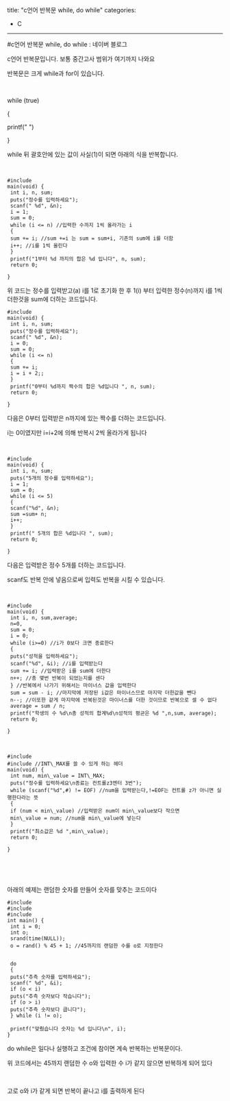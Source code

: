 title: "c언어 반복문 while, do while"
categories:
 - C
---
#c언어 반복문 while, do while : 네이버 블로그







c언어 반복문입니다. 보통 중간고사 범위가 여기까지 나와요

반복문은 크게 while과 for이 있습니다.

​

while (true)

{

 printf(" ")

}

while 뒤 괄호안에 있는 값이 사실(1)이 되면 아래의 식을 반복합니다.

​




 




```
#include
main(void) {
 int i, n, sum;
 puts("정수를 입력하세요");
 scanf(" %d", &n);
 i = 1;
 sum = 0;
 while (i <= n) //입력한 수까지 1씩 올라가는 i
 {
 sum += i; //sum +=i 는 sum = sum+i, 기존의 sum에 i를 더함
 i++; //i를 1씩 올린다
 }
 printf("1부터 %d 까지의 합은 %d 입니다", n, sum);
 return 0;
 
}
```





 


위 코드는 정수를 입력받고(a) i를 1로 초기화 한 후 1(i) 부터 입력한 정수(n)까지 i를 1씩 더한것을 sum에 더하는 코드입니다. 




 




```
#include
main(void) {
 int i, n, sum;
 puts("정수를 입력하세요");
 scanf(" %d", &n);
 i = 0;
 sum = 0;
 while (i <= n)
 {
 sum += i;
 i = i + 2;;
 }
 printf("0부터 %d까지 짝수의 합은 %d입니다 ", n, sum);
 return 0;
 
}
```





 


다음은 0부터 입력받은 n까지에 있는 짝수를 더하는 코드입니다.

i는 0이였지만 i=i+2에 의해 반복시 2씩 올라가게 됩니다

​




 




```
#include
main(void) {
 int i, n, sum;
 puts("5개의 정수를 입력하세요");
 i = 1;
 sum = 0;
 while (i <= 5)
 {
 scanf("%d", &n);
 sum =sum+ n;
 i++;
 }
 printf(" 5개의 합은 %d입니다 ", sum);
 return 0;
 
}
```





 


다음은 입력받은 정수 5개를 더하는 코드입니다.

scanf도 반복 안에 넣음으로써 입력도 반복을 시킬 수 있습니다.

​




 




```
#include
main(void) {
 int i, n, sum,average;
 n=0,
 sum = 0;
 i = 0;
 while (i>=0) //i가 0보다 크면 종료한다
 {
 puts("성적을 입력하세요");
 scanf("%d", &i); //i를 입력받는다
 sum += i; //입력받은 i를 sum에 더한다
 n++; //총 몇번 반복이 되었는지를 센다
 } //반복에서 나가기 위해서는 마이너스 값을 입력한다
 sum = sum - i; //마지막에 저장된 i값은 마이너스므로 마지막 더한값을 뺀다
 n--; //이또한 같게 마지막에 반복된것은 마이너스를 더한 것이므로 반복으로 셀 수 없다
 average = sum / n;
 printf("학생의 수 %d\n총 성적의 합계%d\n성적의 평균은 %d ",n,sum, average);
 return 0;
 
}
```





 


​




 




```
#include
#include //INT\_MAX를 쓸 수 있게 하는 헤더
main(void) {
 int num, min\_value = INT\_MAX;
 puts("정수를 입력하세요\n종료는 컨트롤z3엔터 3번");
 while (scanf("%d",#) != EOF) //num을 입력받는다,!=EOF는 컨트롤 z가 아니면 실행한다라는 뜻
 {
 if (num < min\_value) //입력받은 num이 min\_value보다 작으면
 min\_value = num; //num을 min\_value에 넣는다
 }
 printf("최소값은 %d ",min\_value);
 return 0;
 
}
```





 


​

​

아래의 예제는 랜덤한 숫자를 만들어 숫자를 맞추는 코드이다




 




```
#include
#include
#include
int main() {
 int i = 0;
 int o;
 srand(time(NULL));
 o = rand() % 45 + 1; //45까지의 랜덤한 수를 o로 지정한다


 do
 {
 puts("추측 숫자를 입력하세요");
 scanf(" %d", &i);
 if (o < i)
 puts("추측 숫자보다 작습니다");
 if (o > i)
 puts("추측 숫자보다 큽니다");
 } while (i != o);

 printf("맞췄습니다 숫자는 %d 입니다\n", i);
}
```





 


do while은 일다나 실행하고 조건에 참이면 계속 반복하는 반복문이다.

위 코드에서는 45까지 랜덤한 수 o와 입력한 수 i가 같지 않으면 반복하게 되어 있다

​

고로 o와 i가 같게 되면 반복이 끝나고 i를 출력하게 된다

​
